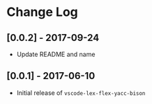 # Change Log

## [0.0.2] - 2017-09-24
- Update README and name

## [0.0.1] - 2017-06-10
- Initial release of `vscode-lex-flex-yacc-bison`